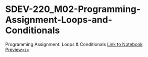 # SDEV-220_M02-Programming-Assignment-Loops-and-Conditionals
Programming Assignment: Loops &amp; Conditionals
<a href="https://github.com/kschenk10-ivy-tech/SDEV-220_M02-Programming-Assignment-Loops-and-Conditionals/blob/main/M02-Programming-Assignment-Loops-and-Conditionals.ipynb">Link to Notebook Preview</>

